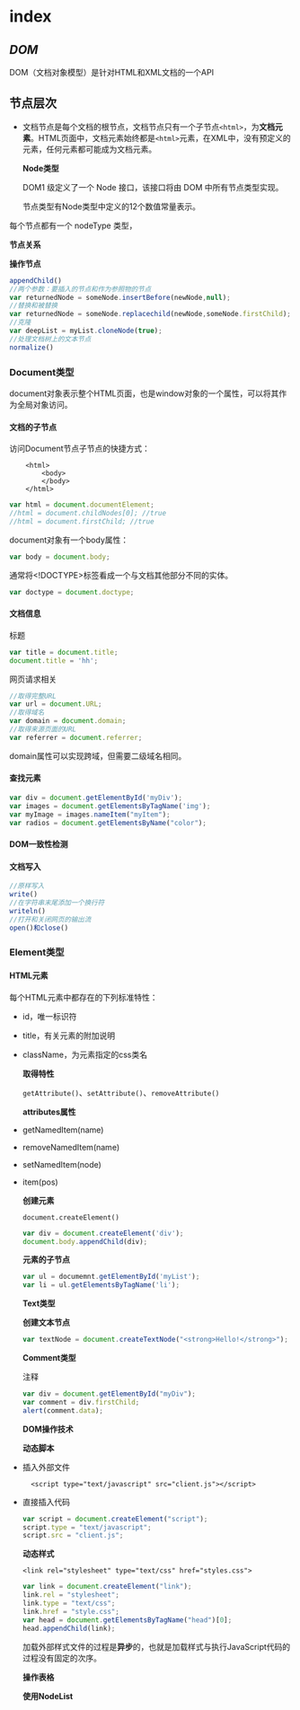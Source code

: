 # index

## _**DOM**_

DOM（文档对象模型）是针对HTML和XML文档的一个API

## **节点层次**

* 文档节点是每个文档的根节点，文档节点只有一个子节点`<html>`，为**文档元素**。HTML页面中，文档元素始终都是`<html>`元素，在XML中，没有预定义的元素，任何元素都可能成为文档元素。

  **Node类型**

  DOM1 级定义了一个 Node 接口，该接口将由 DOM 中所有节点类型实现。

  节点类型有Node类型中定义的12个数值常量表示。

每个节点都有一个 nodeType 类型，

**节点关系**

**操作节点**

```javascript
appendChild()
//两个参数：要插入的节点和作为参照物的节点
var returnedNode = someNode.insertBefore(newNode,null);
//替换和被替换
var returnedNode = someNode.replacechild(newNode,someNode.firstChild);
//克隆
var deepList = myList.cloneNode(true);
//处理文档树上的文本节点
normalize()
```

### **Document类型**

document对象表示整个HTML页面，也是window对象的一个属性，可以将其作为全局对象访问。

#### 文档的子节点

访问Document节点子节点的快捷方式：

```markup
    <html>
        <body>
        </body>
    </html>
```

```javascript
var html = document.documentElement;
//html = document.childNodes[0]; //true
//html = document.firstChild; //true
```

document对象有一个body属性：

```javascript
var body = document.body;
```

通常将&lt;!DOCTYPE&gt;标签看成一个与文档其他部分不同的实体。

```javascript
var doctype = document.doctype;
```

#### 文档信息

标题

```javascript
var title = document.title;
document.title = 'hh';
```

网页请求相关

```javascript
//取得完整URL
var url = document.URL;
//取得域名
var domain = document.domain;
//取得来源页面的URL
var referrer = document.referrer;
```

domain属性可以实现跨域，但需要二级域名相同。

#### 查找元素

```javascript
var div = document.getElementById('myDiv');
var images = document.getElementsByTagName('img');
var myImage = images.nameItem("myItem");
var radios = document.getElementsByName("color");
```

#### DOM一致性检测

#### 文档写入

```javascript
//原样写入
write()
//在字符串末尾添加一个换行符
writeln()
//打开和关闭网页的输出流
open()和close()
```

### **Element类型**

#### HTML元素

每个HTML元素中都存在的下列标准特性：

* id，唯一标识符
* title，有关元素的附加说明
* className，为元素指定的css类名

  **取得特性**

  `getAttribute()`、`setAttribute()`、`removeAttribute()`

  **attributes属性**

* getNamedItem\(name\)
* removeNamedItem\(name\)
* setNamedItem\(node\)
* item\(pos\)

  **创建元素**

  `document.createElement()`

  ```javascript
  var div = document.createElement('div');
  document.body.appendChild(div);
  ```

  **元素的子节点**

  ```javascript
  var ul = documemnt.getElementById('myList');
  var li = ul.getElementsByTagName('li');
  ```

  **Text类型**

  **创建文本节点**

  ```javascript
  var textNode = document.createTextNode("<strong>Hello!</strong>");
  ```

  **Comment类型**

  注释

  ```javascript
  var div = document.getElementById("myDiv");
  var comment = div.firstChild;
  alert(comment.data);
  ```

  **DOM操作技术**

  **动态脚本**

* 插入外部文件

  ```markup
    <script type="text/javascript" src="client.js"></script>
  ```

* 直接插入代码

  ```javascript
  var script = document.createElement("script");
  script.type = "text/javascript";
  script.src = "client.js";
  ```

  **动态样式**

  ```markup
  <link rel="stylesheet" type="text/css" href="styles.css">
  ```

  ```javascript
  var link = document.createElement("link");
  link.rel = "stylesheet";
  link.type = "text/css";
  link.href = "style.css";
  var head = document.getElementsByTagName("head")[0];
  head.appendChild(link);
  ```

  加载外部样式文件的过程是**异步**的，也就是加载样式与执行JavaScript代码的过程没有固定的次序。

  **操作表格**

  **使用NodeList**

